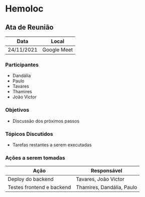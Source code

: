 # Hemoloc


## Ata de Reunião

Data         | Local
------------ | -------------
24/11/2021   | Google Meet


### Participantes
* Dandália
* Paulo
* Tavares
* Thamires
* João Victor

### Objetivos
* Discussão dos próximos passos

### Tópicos Discutidos
* Tarefas restantes a serem executadas

### Ações a serem tomadas
Ação                      | Responsável   
--------------------------|------------------------- 
Deploy do backend         | Tavares, João Victor
Testes frontend e backend | Thamires, Dandália, Paulo

